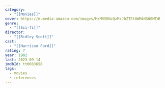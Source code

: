 ```yaml
---
category:
  - "[[Movies]]"
cover: https://m.media-amazon.com/images/M/MV5BNzQzMzJhZTEtOWM4NS00MTdhLTg0YjgtMjM4MDRkZjUwZDBlXkEyXkFqcGdeQXVyNjU0OTQ0OTY@._V1_SX300.jpg
genre:
  - "[[Sci-fi]]"
director:
  - "[[Ridley Scott]]"
cast:
  - "[[Harrison Ford]]"
rating: 7
year: 1982
last: 2023-09-14
imdbId: tt0083658
tags:
  - movies
  - references
---
```



